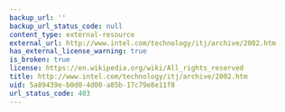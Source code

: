 ```yaml
---
backup_url: ''
backup_url_status_code: null
content_type: external-resource
external_url: http://www.intel.com/technology/itj/archive/2002.htm
has_external_license_warning: true
is_broken: true
license: https://en.wikipedia.org/wiki/All_rights_reserved
title: http://www.intel.com/technology/itj/archive/2002.htm
uid: 5a89439e-b0d0-4d00-a85b-17c79e8e11f8
url_status_code: 403
---
```

